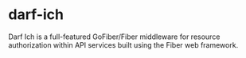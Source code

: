 # darf-ich
Darf Ich is a full-featured GoFiber/Fiber middleware for resource authorization within API services built using the Fiber web framework.
